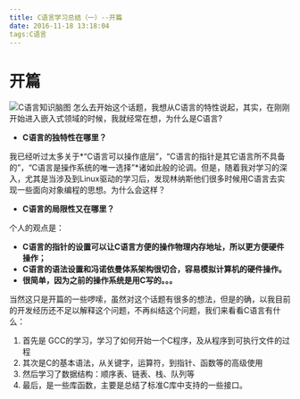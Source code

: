```yaml
---
title: C语言学习总结（一）--开篇
date: 2016-11-18 13:18:04
tags:C语言 
---
```

# 开篇
![C语言知识脑图](http://img.blog.csdn.net/20161020212351257)
 怎么去开始这个话题，我想从C语言的特性说起，其实，在刚刚开始进入嵌入式领域的时候，我就经常在想，为什么是C语言?
<!--more-->
 
- **C语言的独特性在哪里？**

我已经听过太多关于*“C语言可以操作底层”，“C语言的指针是其它语言所不具备的”，“C语言是操作系统的唯一选择”*诸如此般的论调。但是，随着我对学习的深入，尤其是当涉及到Linux驱动的学习后，发现林纳斯他们很多时候用C语言去实现一些面向对象编程的思想。为什么会这样？

- **C语言的局限性又在哪里？**

个人的观点是：

- **C语言的指针的设置可以让C语言方便的操作物理内存地址，所以更方便硬件操作；**
- **C语言的语法设置和冯诺依曼体系架构很切合，容易模拟计算机的硬件操作。**
- **很简单，因为之前的操作系统是用C写的。。。**

当然这只是开篇的一些啰嗦，虽然对这个话题有很多的想法，但是的确，以我目前的开发经历还不足以解释这个问题，不再纠结这个问题，我们来看看C语言有什么：


1. 首先是 GCC的学习，学习了如何开始一个C程序，及从程序到可执行文件的过程
2. 其次是C的基本语法，从关键字，运算符，到指针、函数等的高级使用
3. 然后学习了数据结构：顺序表、链表、栈、队列等
4. 最后，是一些库函数，主要是总结了标准C库中支持的一些接口。
